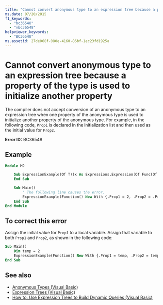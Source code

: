 ```yaml
---
title: "Cannot convert anonymous type to an expression tree because a property of the type is used to initialize another property"
ms.date: 07/20/2015
f1_keywords:
  - "bc36548"
  - "vbc36548"
helpviewer_keywords:
  - "BC36548"
ms.assetid: 27de068f-080e-4160-86bf-1ec23fd1925a
---
```

# Cannot convert anonymous type to an expression tree because a property of the type is used to initialize another property

The compiler does not accept conversion of an anonymous type to an expression tree when one property of the anonymous type is used to initialize another property of the anonymous type. For example, in the following code, `Prop1` is declared in the initialization list and then used as the initial value for `Prop2`.

**Error ID:** BC36548

## Example

```vb
Module M2

    Sub ExpressionExample(Of T)(x As Expressions.Expression(Of Func(Of T)))
    End Sub

    Sub Main()
        ' The following line causes the error.
        ExpressionExample(Function() New With {.Prop1 = 2, .Prop2 = .Prop1})
    End Sub
End Module
```

## To correct this error

Assign the initial value for `Prop1` to a local variable. Assign that variable to both `Prop1` and `Prop2`, as shown in the following code:

```vb
Sub Main()
    Dim temp = 2
    ExpressionExample(Function() New With {.Prop1 = temp, .Prop2 = temp})
End Sub
```

## See also

- [Anonymous Types (Visual Basic)](../../programming-guide/language-features/objects-and-classes/anonymous-types.md)
- [Expression Trees (Visual Basic)](../../programming-guide/concepts/expression-trees/index.md)
- [How to: Use Expression Trees to Build Dynamic Queries (Visual Basic)](../../programming-guide/concepts/expression-trees/how-to-use-expression-trees-to-build-dynamic-queries.md)
